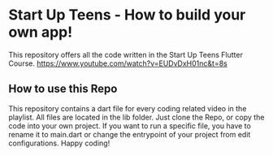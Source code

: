 # Start Up Teens - How to build your own app!

This repository offers all the code written in the Start Up Teens Flutter Course.
https://www.youtube.com/watch?v=EUDvDxH01nc&t=8s

## How to use this Repo

This repository contains a dart file for every coding related video in the playlist.
All files are located in the lib folder. Just clone the Repo, or copy the code into your own project.
If you want to run a specific file, you have to rename it to main.dart or change the entrypoint of your project from edit configurations.
Happy coding!
